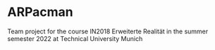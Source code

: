 # ARPacman
Team project for the course IN2018 Erweiterte Realität in the summer semester 2022 at Technical University Munich
